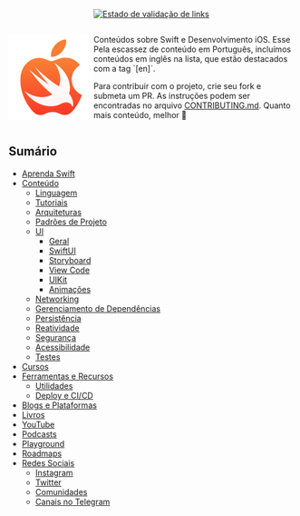 <p align="center">
  <a href="https://github.com/CodandoApple/aprenda-swift/actions/workflows/validation.yml">
    <img src="https://github.com/CodandoApple/aprenda-swift/actions/workflows/validation.yml/badge.svg" alt="Estado de validação de links" />
  </a>
</p>

<div style="display: flex; align-items: center; justify-content: center">
  <img src="resources/logo.png" alt="Logo da Apple em tom laranja sobreposta com a logo de Swift, em tom de branco" width=150></img>
  <div>
    <p>
    Conteúdos sobre Swift e Desenvolvimento iOS. Esse Pela escassez de conteúdo em Português, incluímos conteúdos em inglês na lista, que estão destacados com a tag `[en]`.
    </p>
    <p>
    Para contribuir com o projeto, crie seu fork e submeta um PR. As instruções podem ser encontradas no arquivo <a href="https://github.com/CodandoApple/aprenda-swift/blob/main/CONTRIBUTING.md">CONTRIBUTING.md</a>. Quanto mais conteúdo, melhor 🙂
    </p>
  </div>
</div>

## Sumário

- [Aprenda Swift](aprenda-swift.md)
- [Conteúdo](conteudo.md)
  - [Linguagem](linguagem.md)
  - [Tutoriais](tutoriais.md)
  - [Arquiteturas](arquiteturas.md)
  - [Padrões de Projeto](padroes-de-projeto.md)
  - [UI](ui/interface.md)
    - [Geral](ui/geral.md)
    - [SwiftUI](ui/swift-ui.md)
    - [Storyboard](ui/storyboard.md)
    - [View Code](ui/view-code.md)
    - [UIKit](ui/uikit.md)
    - [Animações](ui/animacoes.md)
  - [Networking](networking.md)
  - [Gerenciamento de Dependências](gerenciamento-de-dependencias.md)
  - [Persistência](persistencia.md)
  - [Reatividade](reatividade.md)
  - [Segurança](segurança.md)
  - [Acessibilidade](acessibilidade.md)
  - [Testes](testes.md)
- [Cursos](cursos.md)
- [Ferramentas e Recursos](tools/ferramentas-e-recursos.md)
  - [Utilidades](tools/utilidades.md)
  - [Deploy e CI/CD](tools/deploy-e-ci-cd.md)
- [Blogs e Plataformas](blogs-e-plataformas.md)
- [Livros](livros.md)
- [YouTube](youtube.md)
- [Podcasts](podcasts.md)
- [Playground](playgrounds.md)
- [Roadmaps](roadmaps.md)
- [Redes Sociais](social/redes-sociais.md)
  - [Instagram](social/instagram.md)
  - [Twitter](social/twitter.md)
  - [Comunidades](social/comunidades.md)
  - [Canais no Telegram](social/canais-no-telegram.md)
